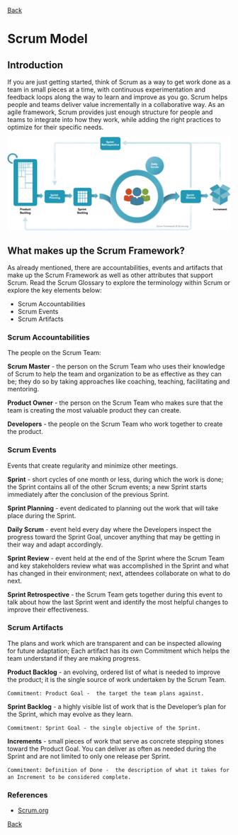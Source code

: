 [Back](README.md)

<h1> Scrum Model </h1>

## Introduction

<p>If you are just getting started, think of Scrum as a way to get work done as a team in small pieces at a time, with continuous experimentation and feedback loops along the way to learn and improve as you go. Scrum helps people and teams deliver value incrementally in a collaborative way. As an agile framework, Scrum provides just enough structure for people and teams to integrate into how they work, while adding the right practices to optimize for their specific needs.</p>

![Scrum Mode](resources/scrum_framework.png 'Scrum Model')

## What makes up the Scrum Framework?

<p>As already mentioned, there are accountabilities, events and artifacts that make up the Scrum Framework as well as other attributes that support Scrum. Read the Scrum Glossary to explore the terminology within Scrum or explore the key elements below:</p>

- Scrum Accountabilities
- Scrum Events
- Scrum Artifacts

### Scrum Accountabilities

<p>The people on the Scrum Team:</p>

**Scrum Master** - the person on the Scrum Team who uses their knowledge of Scrum to help the team and organization to be as effective as they can be; they do so by taking approaches like coaching, teaching, facilitating and mentoring.

**Product Owner** - the person on the Scrum Team who makes sure that the team is creating the most valuable product they can create.

**Developers** - the people on the Scrum Team who work together to create the product.

### Scrum Events

<p>
Events that create regularity and minimize other meetings.
</p>

**Sprint** - short cycles of one month or less, during which the work is done; the Sprint contains all of the other Scrum events; a new Sprint starts immediately after the conclusion of the previous Sprint.

**Sprint Planning** - event dedicated to planning out the work that will take place during the Sprint.

**Daily Scrum** - event held every day where the Developers inspect the progress toward the Sprint Goal, uncover anything that may be getting in their way and adapt accordingly.

**Sprint Review** - event held at the end of the Sprint where the Scrum Team and key stakeholders review what was accomplished in the Sprint and what has changed in their environment; next, attendees collaborate on what to do next.

**Sprint Retrospective** - the Scrum Team gets together during this event to talk about how the last Sprint went and identify the most helpful changes to improve their effectiveness.

### Scrum Artifacts

<p>The plans and work which are transparent and can be inspected allowing for future adaptation; Each artifact has its own Commitment which helps the team understand if they are making progress.</p>

**Product Backlog** - an evolving, ordered list of what is needed to improve the product; it is the single source of work undertaken by the Scrum Team.

    Commitment: Product Goal -  the target the team plans against.

**Sprint Backlog** - a highly visible list of work that is the Developer’s plan for the Sprint, which may evolve as they learn.

    Commitment: Sprint Goal - the single objective of the Sprint.

**Increments** - small pieces of work that serve as concrete stepping stones toward the Product Goal. You can deliver as often as needed during the Sprint and are not limited to only one release per Sprint.

    Commitment: Definition of Done -  the description of what it takes for an Increment to be considered complete.

### References

- [Scrum.org](https://www.scrum.org/resources/what-is-scrum)

[Back](README.md)
